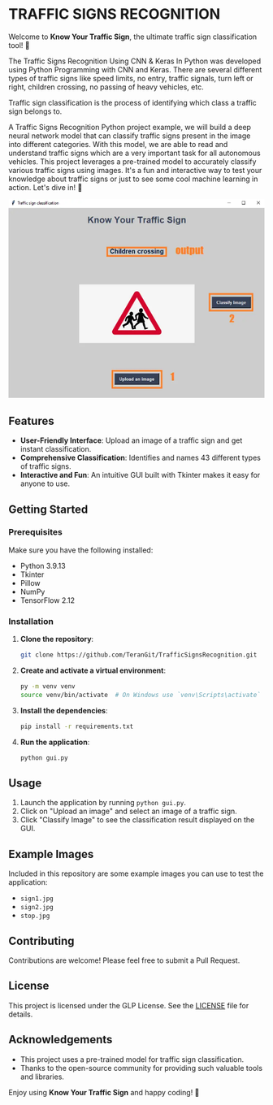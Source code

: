 # TRAFFIC SIGNS RECOGNITION

Welcome to **Know Your Traffic Sign**, the ultimate traffic sign classification tool! 🚦

The Traffic Signs Recognition Using CNN & Keras In Python was developed using Python Programming with CNN and Keras.
There are several different types of traffic signs like speed limits, no entry, traffic signals, turn left or right, children crossing, no passing of heavy vehicles, etc.

Traffic sign classification is the process of identifying which class a traffic sign belongs to.


A Traffic Signs Recognition Python project example, we will build a deep neural network model that can classify traffic signs present in the image into different categories.
With this model, we are able to read and understand traffic signs which are a very important task for all autonomous vehicles.
This project leverages a pre-trained model to accurately classify various traffic signs using images. It's a fun and interactive way to test your knowledge about traffic signs or just to see some cool machine learning in action. Let's dive in! 🎉

![Demonstration Image](demo.png)

## Features

- **User-Friendly Interface**: Upload an image of a traffic sign and get instant classification.
- **Comprehensive Classification**: Identifies and names 43 different types of traffic signs.
- **Interactive and Fun**: An intuitive GUI built with Tkinter makes it easy for anyone to use.

## Getting Started

### Prerequisites

Make sure you have the following installed:

- Python 3.9.13
- Tkinter
- Pillow
- NumPy
- TensorFlow 2.12

### Installation

1. **Clone the repository**:
    ```bash
    git clone https://github.com/TeranGit/TrafficSignsRecognition.git
    ```

2. **Create and activate a virtual environment**:
    ```bash
    py -m venv venv
    source venv/bin/activate  # On Windows use `venv\Scripts\activate`
    ```

3. **Install the dependencies**:
    ```bash
    pip install -r requirements.txt
    ```

4. **Run the application**:
    ```bash
    python gui.py
    ```

## Usage

1. Launch the application by running `python gui.py`.
2. Click on "Upload an image" and select an image of a traffic sign.
3. Click "Classify Image" to see the classification result displayed on the GUI.

## Example Images

Included in this repository are some example images you can use to test the application:

- `sign1.jpg`
- `sign2.jpg`
- `stop.jpg`

## Contributing

Contributions are welcome! Please feel free to submit a Pull Request.

## License

This project is licensed under the GLP License. See the [LICENSE](LICENSE) file for details.

## Acknowledgements

- This project uses a pre-trained model for traffic sign classification.
- Thanks to the open-source community for providing such valuable tools and libraries.

Enjoy using **Know Your Traffic Sign** and happy coding! 🚀

